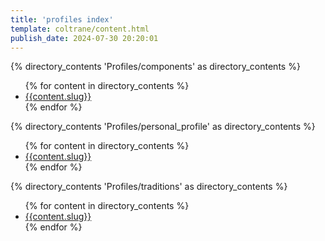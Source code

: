 ```yaml
---
title: 'profiles index'
template: coltrane/content.html
publish_date: 2024-07-30 20:20:01
---
```



{% directory_contents 'Profiles/components' as directory_contents %}
<ul>
{% for content in directory_contents %}
    <li><a href="/{{content.slug}}/">{{content.slug}}</a></li>
    {% endfor %}
</ul>


{% directory_contents 'Profiles/personal_profile' as directory_contents %}
<ul>
{% for content in directory_contents %}
    <li><a href="/{{content.slug}}/">{{content.slug}}</a></li>
    {% endfor %}
</ul>


{% directory_contents 'Profiles/traditions' as directory_contents %}
<ul>
{% for content in directory_contents %}
    <li><a href="/{{content.slug}}/">{{content.slug}}</a></li>
    {% endfor %}
</ul>
